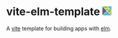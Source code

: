 <h1>vite-elm-template <img aria-hidden="true" src="src/assets/logo.png" style="width: 24px;"></h1>


A [vite](https://vitejs.dev/) template for building apps with [elm](https://elm-lang.org/). 